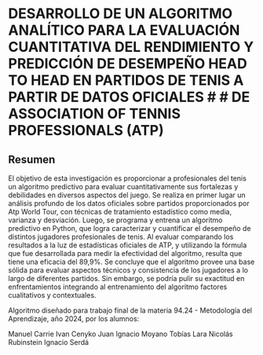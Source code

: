 # DESARROLLO DE UN ALGORITMO ANALÍTICO PARA LA EVALUACIÓN CUANTITATIVA DEL RENDIMIENTO Y PREDICCIÓN DE DESEMPEÑO HEAD TO HEAD EN PARTIDOS DE TENIS A PARTIR DE DATOS OFICIALES # # DE ASSOCIATION OF TENNIS PROFESSIONALS (ATP) 
## Resumen
El objetivo de esta investigación es proporcionar a profesionales del tenis un algoritmo predictivo para evaluar cuantitativamente sus fortalezas y debilidades en diversos aspectos del juego. Se realiza en primer lugar un análisis profundo de los datos oficiales sobre partidos proporcionados por Atp World Tour, con técnicas de tratamiento estadístico como media, varianza y desviación. 
Luego, se programa y entrena un algoritmo predictivo en Python, que logra caracterizar y cuantificar el desempeño de distintos jugadores profesionales de tenis. Al evaluar comparando los resultados a la luz de estadísticas oficiales de ATP, y utilizando la fórmula que fue desarrollada para medir la efectividad del algoritmo, resulta que tiene una eficacia del 89,9%.
Se concluye que el algoritmo provee una base sólida para evaluar aspectos técnicos y consistencia de los jugadores a lo largo de diferentes partidos. Sin embargo, se podría pulir su exactitud en enfrentamientos integrando al entrenamiento del algoritmo factores cualitativos y contextuales. 

Algoritmo diseñado para trabajo final de la materia 94.24 - Metodología del Aprendizaje, año 2024, por los alumnos:

Manuel Carrie
Ivan Cenyko 
Juan Ignacio Moyano 
Tobías Lara 
Nicolás Rubinstein 
Ignacio Serdá 


